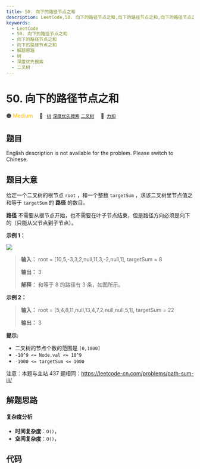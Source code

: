 ```yaml
---
title: 50. 向下的路径节点之和
description: LeetCode,50. 向下的路径节点之和,向下的路径节点之和,向下的路径节点之和,解题思路,树,深度优先搜索,二叉树
keywords:
  - LeetCode
  - 50. 向下的路径节点之和
  - 向下的路径节点之和
  - 向下的路径节点之和
  - 解题思路
  - 树
  - 深度优先搜索
  - 二叉树
---
```


# 50. 向下的路径节点之和

🟠 <font color=#ffb800>Medium</font>&emsp; 🔖&ensp; [`树`](/tag/tree.md) [`深度优先搜索`](/tag/depth-first-search.md) [`二叉树`](/tag/binary-tree.md)&emsp; 🔗&ensp;[`力扣`](https://leetcode.cn/problems/6eUYwP)

## 题目

English description is not available for the problem. Please switch to
Chinese.


## 题目大意

给定一个二叉树的根节点 `root` ，和一个整数 `targetSum` ，求该二叉树里节点值之和等于 `targetSum` 的 **路径** 的数目。

**路径** 不需要从根节点开始，也不需要在叶子节点结束，但是路径方向必须是向下的（只能从父节点到子节点）。



**示例 1：**

![](https://assets.leetcode.com/uploads/2021/04/09/pathsum3-1-tree.jpg)

> 
> 
> 
> 
> 
> **输入：** root = [10,5,-3,3,2,null,11,3,-2,null,1], targetSum = 8
> 
> **输出：** 3
> 
> **解释：** 和等于 8 的路径有 3 条，如图所示。
> 
> 

**示例 2：**

> 
> 
> 
> 
> 
> **输入：** root = [5,4,8,11,null,13,4,7,2,null,null,5,1], targetSum = 22
> 
> **输出：** 3
> 
> 



**提示:**

  * 二叉树的节点个数的范围是 `[0,1000]`
  * `-10^9 <= Node.val <= 10^9` 
  * `-1000 <= targetSum <= 1000` 



注意：本题与主站 437 题相同：<https://leetcode-cn.com/problems/path-sum-iii/>


## 解题思路

#### 复杂度分析

- **时间复杂度**：`O()`，
- **空间复杂度**：`O()`，

## 代码

```javascript

```